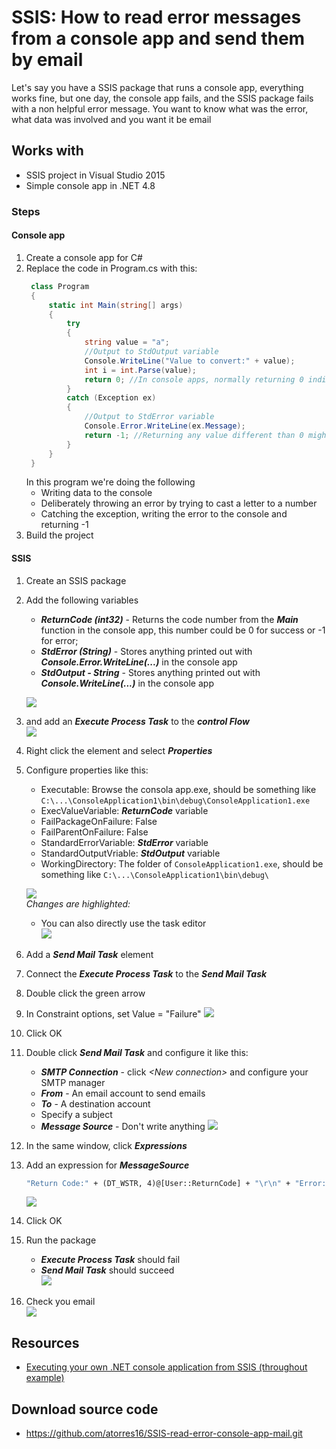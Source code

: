 # SSIS: How to read error messages from a console app and send them by email
Let's say you have a SSIS package that runs a console app, everything works fine, but one day, the console app fails, and the SSIS package fails with a non helpful error message. You want to know what was the error, what data was involved and you want it be email
## Works with
* SSIS project in Visual Studio 2015
* Simple console app in .NET 4.8
### Steps
#### Console app
1. Create a console app for C#
2. Replace the code in Program.cs with this:
   ```csharp
    class Program
    {
        static int Main(string[] args)
        {
            try
            {
                string value = "a";
                //Output to StdOutput variable
                Console.WriteLine("Value to convert:" + value);
                int i = int.Parse(value);
                return 0; //In console apps, normally returning 0 indicates success
            }
            catch (Exception ex)
            {
                //Output to StdError variable
                Console.Error.WriteLine(ex.Message);
                return -1; //Returning any value different than 0 might indicate failure or some other condition
            }
        }
    }
   ```
    In this program we're doing the following
    * Writing data to the console
    * Deliberately throwing an error by trying to cast a letter to a number
    * Catching the exception, writing the error to the console and returning -1
3. Build the project
   
#### SSIS
1. Create an SSIS package
2. Add the following variables
   * ***ReturnCode (int32)*** - Returns the code number from the ***Main*** function in the console app, this number could be 0 for success or -1 for error;
   * ***StdError (String)*** - Stores anything printed out with ***Console.Error.WriteLine(...)*** in the console app
   * ***StdOutput - String*** - Stores anything printed out with ***Console.WriteLine(...)*** in the console app
  
   ![](images/2020-09-25-11-00-52.png)
3.  and add an ***Execute Process Task*** to the ***control Flow***    
   ![](images/2020-09-25-10-59-21.png)
4. Right click the element and select ***Properties***
5. Configure properties like this:
   * Executable: Browse the consola app.exe, should be something like `C:\...\ConsoleApplication1\bin\debug\ConsoleApplication1.exe`
   * ExecValueVariable: ***ReturnCode*** variable
   * FailPackageOnFailure: False
   * FailParentOnFailure: False
   * StandardErrorVariable: ***StdError*** variable
   * StandardOutputVriable: ***StdOutput*** variable
   * WorkingDirectory: The folder of `ConsoleApplication1.exe`, should be something like `C:\...\ConsoleApplication1\bin\debug\`


   ![](images/2020-09-25-11-07-54.png)     
    *Changes are highlighted:*    

   * You can also directly use the task editor    
    ![](images/2020-09-25-12-47-36.png)


6. Add a ***Send Mail Task*** element
7. Connect the ***Execute Process Task*** to the ***Send Mail Task***
8. Double click the green arrow
9. In Constraint options, set Value = "Failure"
   ![](images/2020-09-25-11-15-30.png)
10. Click OK
11. Double click ***Send Mail Task*** and configure it like this:
    * ***SMTP Connection*** - click *\<New connection\>* and configure your SMTP manager
    * ***From*** - An email account to send emails
    * ***To*** - A destination account
    * Specify a subject
    * ***Message Source*** - Don't write anything
    ![](images/2020-09-25-11-19-47.png)
12. In the same window, click ***Expressions***
13. Add an expression for ***MessageSource***
    ```vb
    "Return Code:" + (DT_WSTR, 4)@[User::ReturnCode] + "\r\n" + "Error:" + @[User::StdError] + "\r\n" + "Output:" +  @[User::StdOutput]
    ```
    ![](images/2020-09-25-11-21-55.png)   
14. Click OK
15. Run the package
    * ***Execute Process Task*** should fail
    * ***Send Mail Task*** should succeed    
    ![](images/2020-09-25-11-22-58.png)    
16. Check you email    
    ![](images/2020-09-25-11-25-30.png)

## Resources        
* [Executing your own .NET console application from SSIS (throughout example)](https://www.sqlshack.com/executing-net-console-application-ssis/)
## Download source code
* https://github.com/atorres16/SSIS-read-error-console-app-mail.git